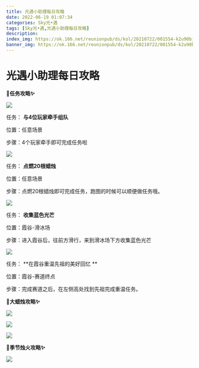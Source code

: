 ```yaml
---
title: 光遇小助理每日攻略
date: 2022-06-19 01:07:34
categories: Sky光•遇
tags: [Sky光•遇,光遇小助理每日攻略]
description: 
index_img: https://ok.166.net/reunionpub/ds/kol/20210722/001554-k2u90bj7ay.png?imageView&thumbnail=600x0&type=jpg
banner_img: https://ok.166.net/reunionpub/ds/kol/20210722/001554-k2u90bj7ay.png?imageView&thumbnail=600x0&type=jpg
---
```

# 光遇小助理每日攻略
**🎉任务攻略✨**

![](https://ok.166.net/reunionpub/ds/kol/20220619/000331-wlbm3ofqnj.png)

任务： **与4位玩家牵手组队**

位置：任意场景

步骤：4个玩家牵手即可完成任务啦

![](https://ok.166.net/reunionpub/ds/kol/20220619/000438-pwqbthnov0.png)

任务： **点燃20根蜡烛**

位置：任意场景

步骤：点燃20根蜡烛即可完成任务，跑图的时候可以顺便做任务哦。

![](https://ok.166.net/reunionpub/ds/kol/20220619/000500-j0qasoegfz.png)

任务： **收集蓝色光芒**

位置：霞谷-滑冰场

步骤：进入霞谷后，往前方滑行，来到滑冰场下方收集蓝色光芒

![](https://ok.166.net/reunionpub/ds/kol/20220619/001008-bpm8q7ufsa.png)

任务： **在霞谷重温先祖的美好回忆  **

位置：霞谷-赛道终点

步骤：完成赛道之后，在左侧高处找到先祖完成重温任务。

 **🎉大蜡烛攻略✨**

![](https://ok.166.net/reunionpub/ds/kol/20220619/000630-1sts3e6akg.png)

![](https://ok.166.net/reunionpub/ds/kol/20220619/000551-pf4esnm0yw.png)

![](https://ok.166.net/reunionpub/ds/kol/20220619/001100-lzkdfsm0qh.png)

  

 **🎉季节烛火攻略✨**

![](https://ok.166.net/reunionpub/ds/kol/20220619/000734-u43sbk7w5g.png)

  

